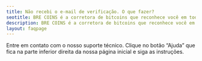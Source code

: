 ```yaml
---
title: Não recebi o e-mail de verificação. O que fazer?
seotitle: BRE COINS é a corretora de bitcoins que reconhece você em todas as situações.
description: BRE COINS é a corretora de bitcoins que reconhece você em todas as situações.
layout: faqpage
---
```

Entre em contato com o nosso suporte técnico. Clique no botão “Ajuda” que fica na parte inferior direita da nossa página inicial e siga as instruções.

